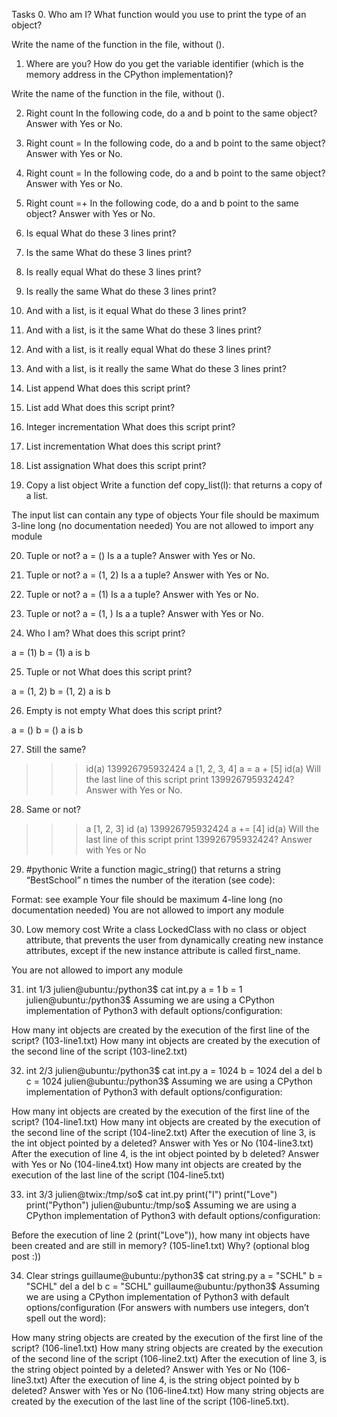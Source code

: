 Tasks
0. Who am I?
What function would you use to print the type of an object?

Write the name of the function in the file, without ().

1. Where are you?
How do you get the variable identifier (which is the memory address in the CPython implementation)?

Write the name of the function in the file, without ().

2. Right count
In the following code, do a and b point to the same object? Answer with Yes or No.

3. Right count =
In the following code, do a and b point to the same object? Answer with Yes or No.

4. Right count =
In the following code, do a and b point to the same object? Answer with Yes or No.

5. Right count =+
In the following code, do a and b point to the same object? Answer with Yes or No.

6. Is equal
What do these 3 lines print?

7. Is the same
What do these 3 lines print?

8. Is really equal
What do these 3 lines print?

9. Is really the same
What do these 3 lines print?

10. And with a list, is it equal
What do these 3 lines print?

11. And with a list, is it the same
What do these 3 lines print?

12. And with a list, is it really equal
What do these 3 lines print?

13. And with a list, is it really the same
What do these 3 lines print?

14. List append
What does this script print?

15. List add
What does this script print?

16. Integer incrementation
What does this script print?

17. List incrementation
What does this script print?

18. List assignation
What does this script print?

19. Copy a list object
Write a function def copy_list(l): that returns a copy of a list.

The input list can contain any type of objects
Your file should be maximum 3-line long (no documentation needed)
You are not allowed to import any module

20. Tuple or not?
a = ()
Is a a tuple? Answer with Yes or No.

21. Tuple or not?
a = (1, 2)
Is a a tuple? Answer with Yes or No.

22. Tuple or not?
a = (1)
Is a a tuple? Answer with Yes or No.

23. Tuple or not?
a = (1, )
Is a a tuple? Answer with Yes or No.

24. Who I am?
What does this script print?

a = (1)
b = (1)
a is b

25. Tuple or not
What does this script print?

a = (1, 2)
b = (1, 2)
a is b

26. Empty is not empty
What does this script print?

a = ()
b = ()
a is b

27. Still the same?
>>> id(a)
139926795932424
>>> a
[1, 2, 3, 4]
>>> a = a + [5]
>>> id(a)
Will the last line of this script print 139926795932424? Answer with Yes or No.

28. Same or not?
>>> a
[1, 2, 3]
>>> id (a)
139926795932424
>>> a += [4]
>>> id(a)
Will the last line of this script print 139926795932424? Answer with Yes or No

29. #pythonic
Write a function magic_string() that returns a string “BestSchool” n times the number of the iteration (see code):

Format: see example
Your file should be maximum 4-line long (no documentation needed)
You are not allowed to import any module

30. Low memory cost
Write a class LockedClass with no class or object attribute, that prevents the user from dynamically creating new instance attributes, except if the new instance attribute is called first_name.

You are not allowed to import any module

31. int 1/3
julien@ubuntu:/python3$ cat int.py 
a = 1
b = 1
julien@ubuntu:/python3$ 
Assuming we are using a CPython implementation of Python3 with default options/configuration:

How many int objects are created by the execution of the first line of the script? (103-line1.txt)
How many int objects are created by the execution of the second line of the script (103-line2.txt)

32. int 2/3
julien@ubuntu:/python3$ cat int.py 
a = 1024
b = 1024
del a
del b
c = 1024
julien@ubuntu:/python3$ 
Assuming we are using a CPython implementation of Python3 with default options/configuration:

How many int objects are created by the execution of the first line of the script? (104-line1.txt)
How many int objects are created by the execution of the second line of the script (104-line2.txt)
After the execution of line 3, is the int object pointed by a deleted? Answer with Yes or No (104-line3.txt)
After the execution of line 4, is the int object pointed by b deleted? Answer with Yes or No (104-line4.txt)
How many int objects are created by the execution of the last line of the script (104-line5.txt)

33. int 3/3
julien@twix:/tmp/so$ cat int.py 
print("I")
print("Love")
print("Python")
julien@ubuntu:/tmp/so$ 
Assuming we are using a CPython implementation of Python3 with default options/configuration:

Before the execution of line 2 (print("Love")), how many int objects have been created and are still in memory? (105-line1.txt)
Why? (optional blog post :))

34. Clear strings
guillaume@ubuntu:/python3$ cat string.py 
a = "SCHL"
b = "SCHL"
del a
del b
c = "SCHL"
guillaume@ubuntu:/python3$ 
Assuming we are using a CPython implementation of Python3 with default options/configuration (For answers with numbers use integers, don’t spell out the word):

How many string objects are created by the execution of the first line of the script? (106-line1.txt)
How many string objects are created by the execution of the second line of the script (106-line2.txt)
After the execution of line 3, is the string object pointed by a deleted? Answer with Yes or No (106-line3.txt)
After the execution of line 4, is the string object pointed by b deleted? Answer with Yes or No (106-line4.txt)
How many string objects are created by the execution of the last line of the script (106-line5.txt).
